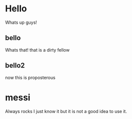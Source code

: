 # Hello

Whats up guys!

## bello

Whats that!
that is a dirty fellow

## bello2

now this is proposterous

# messi

Always rocks I just know it but it is not a good idea to use it.
